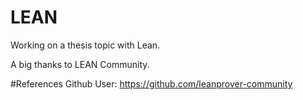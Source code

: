 # LEAN

Working on a thesis topic with Lean.

A big thanks to LEAN Community.

#References Github User: https://github.com/leanprover-community
